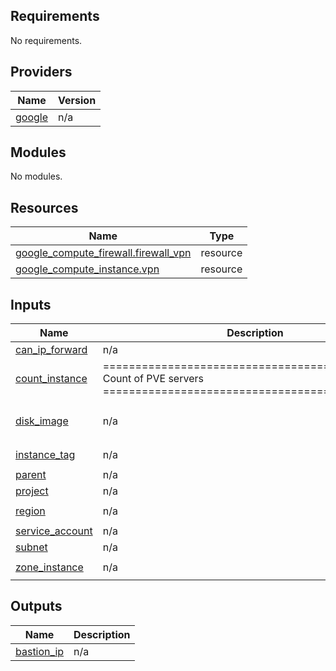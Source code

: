 <!-- BEGIN_TF_DOCS -->
## Requirements

No requirements.

## Providers

| Name | Version |
|------|---------|
| <a name="provider_google"></a> [google](#provider\_google) | n/a |

## Modules

No modules.

## Resources

| Name | Type |
|------|------|
| [google_compute_firewall.firewall_vpn](https://registry.terraform.io/providers/hashicorp/google/latest/docs/resources/compute_firewall) | resource |
| [google_compute_instance.vpn](https://registry.terraform.io/providers/hashicorp/google/latest/docs/resources/compute_instance) | resource |

## Inputs

| Name | Description | Type | Default | Required |
|------|-------------|------|---------|:--------:|
| <a name="input_can_ip_forward"></a> [can\_ip\_forward](#input\_can\_ip\_forward) | n/a | `bool` | `true` | no |
| <a name="input_count_instance"></a> [count\_instance](#input\_count\_instance) | =============================================== Count of PVE servers =============================================== | `string` | `"1"` | no |
| <a name="input_disk_image"></a> [disk\_image](#input\_disk\_image) | n/a | `string` | `"ubuntu-2004-focal-v20210720"` | no |
| <a name="input_instance_tag"></a> [instance\_tag](#input\_instance\_tag) | n/a | `string` | `"vpn-server"` | no |
| <a name="input_parent"></a> [parent](#input\_parent) | n/a | `string` | `""` | no |
| <a name="input_project"></a> [project](#input\_project) | n/a | `string` | `""` | no |
| <a name="input_region"></a> [region](#input\_region) | n/a | `string` | `"europe-west1"` | no |
| <a name="input_service_account"></a> [service\_account](#input\_service\_account) | n/a | `string` | n/a | yes |
| <a name="input_subnet"></a> [subnet](#input\_subnet) | n/a | `string` | n/a | yes |
| <a name="input_zone_instance"></a> [zone\_instance](#input\_zone\_instance) | n/a | `string` | `"europe-west1-d"` | no |

## Outputs

| Name | Description |
|------|-------------|
| <a name="output_bastion_ip"></a> [bastion\_ip](#output\_bastion\_ip) | n/a |
<!-- END_TF_DOCS -->
